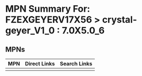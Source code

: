 



# MPN Summary For: FZEXGEYERV17X56 > crystal-geyer_V1_0 : 7.0X5.0_6

## MPNs
  

|MPN|Direct Links|Search Links|
| :--- | :--- | :--- |
||||
